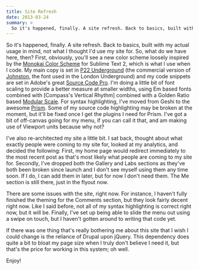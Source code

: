 ```yaml
---
title: Site Refresh
date: 2013-03-24
summary: >
  So it's happened, finally. A site refresh. Back to basics, built with my actual usage in mind, not what I thought I'd use my site for.
---
```


So it's happened, finally. A site refresh. Back to basics, built with my actual usage in mind, not what I thought I'd use my site for. So, what do we have here, then? First, obviously, you'll see a new color scheme loosely inspired by the [Monokai Color Scheme](http://studiostyl.es/schemes/sublime-text-s-monokai-color-scheme) for Sublime Text 2, which is what I use when I code. My main copy is set in [P22 Underground](https://typekit.com/fonts/p22-underground) (the commercial version of [Johnston](<http://en.wikipedia.org/wiki/Johnston_(typeface)>), the font used in the London Underground) and my code snippets are set in Adobe's great [Source Code Pro](http://blogs.adobe.com/typblography/2012/09/source-code-pro.html). I'm doing a little bit of font scaling to provide a better measure at smaller widths, using Em based fonts combined with [Compass's Vertical Rhythm] combined with a Golden Ratio based [Modular Scale](http://thesassway.com/projects/modular-scale). For syntax highlighting, I've moved from Geshi to the awesome [Prism](http://prismjs.com/). Some of my source code highlighting may be broken at the moment, but it'll be fixed once I get the plugins I need for Prism. I've got a bit of off-canvas going for my menu, if you can call it that, and am making use of Viewport units because why not?

I've also re-architected my site a little bit. I sat back, thought about what exactly people were coming to my site for, looked at my analytics, and decided the following: First, my home page would redirect immediately to the most recent post as that's most likely what people are coming to my site for. Secondly, I've dropped both the Gallery and Labs sections as they've both been broken since launch and I don't see myself using them any time soon. If I do, I can add them in later, but for now I don't need them. The Me section is still there, just in the flyout now.

There are some issues with the site, right now. For instance, I haven't fully finished the theming for the Comments section, but they look fairly decent right now. Like I said before, not all of my syntax highlighting is correct right now, but it will be. Finally, I've set up being able to slide the menu out using a swipe on touch, but I haven't gotten around to writing that code yet.

If there was one thing that's really bothering me about this site that I wish I could change is the reliance of Drupal upon jQuery. This dependency does quite a bit to bloat my page size when I truly don't believe I need it, but that's the price for working in this system; oh well.

Enjoy!
